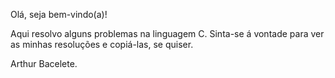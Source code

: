 Olá, seja bem-vindo(a)!

Aqui resolvo alguns problemas na linguagem C.
Sinta-se á vontade para ver as minhas resoluções e copiá-las, se quiser.

Arthur Bacelete. 
